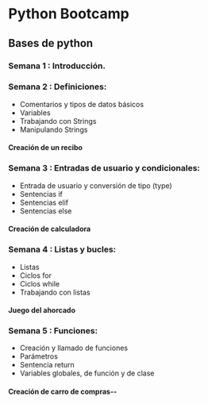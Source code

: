 # Python Bootcamp
## Bases de python

### Semana 1 : Introducción.

### Semana 2 : Definiciones:
- Comentarios y tipos de datos básicos
- Variables
- Trabajando con Strings
- Manipulando Strings
#### Creación de un recibo
               
### Semana 3 : Entradas de usuario y condicionales:
- Entrada de usuario y conversión de tipo (type)
- Sentencias if
- Sentencias elif
- Sentencias else
#### Creación de calculadora
               
### Semana 4 : Listas y bucles:
- Listas
- Ciclos for
- Ciclos while
- Trabajando con listas
#### Juego del ahorcado
               
### Semana 5 : Funciones:
- Creación y llamado de funciones
- Parámetros
- Sentencia return
- Variables globales, de función y de clase
#### Creación de carro de compras--
